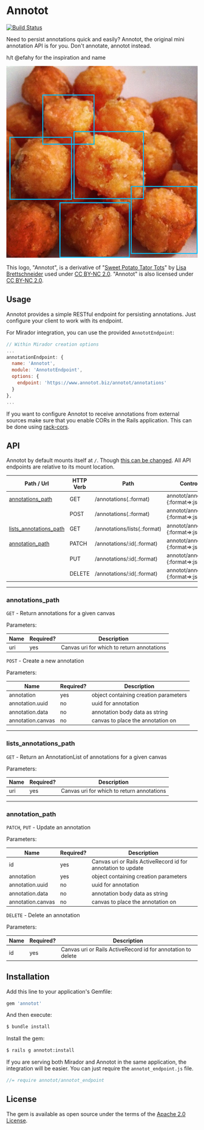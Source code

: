 # Annotot
[![Build Status](https://travis-ci.org/mejackreed/annotot.svg?branch=master)](https://travis-ci.org/mejackreed/annotot)

Need to persist annotations quick and easily? Annotot, the original mini annotation API is for you. Don't annotate, annotot instead.

h/t @efahy for the inspiration and name

![](annotot.png)

This logo, "Annotot", is a derivative of "[Sweet Potato Tator Tots](https://www.flickr.com/photos/flyfarther79/6270223411/)" by [Lisa Brettschneider](https://www.flickr.com/photos/flyfarther79/) used under [CC BY-NC 2.0](https://creativecommons.org/licenses/by-nc/2.0/). "Annotot" is also licensed under [CC BY-NC 2.0](https://creativecommons.org/licenses/by-nc/2.0/).

## Usage

Annotot provides a simple RESTful endpoint for persisting annotations. Just configure your client to work with its endpoint.

For Mirador integration, you can use the provided `AnnototEndpoint`:

```javascript
// Within Mirador creation options
...
annotationEndpoint: {
  name: 'Annotot',
  module: 'AnnototEndpoint',
  options: {
    endpoint: 'https://www.annotot.biz/annotot/annotations'
  }
},
...
```

If you want to configure Annotot to receive annotations from external sources make sure that you enable CORs in the Rails application. This can be done using [rack-cors](https://github.com/cyu/rack-cors).

## API

Annotot by default mounts itself at `/`. Though [this can be changed](http://guides.rubyonrails.org/engines.html#mounting-the-engine). All API endpoints are relative to its mount location.

| Path / Url | HTTP Verb | Path | Controller#Action |
| --- | --- | --- | --- |
| [annotations_path](#annotationspath) | GET | /annotations(.:format) | annotot/annotations#index {:format=>:json} |
| | POST | /annotations(.:format) | annotot/annotations#create {:format=>:json} |
| [lists_annotations_path](#listsannotationspath) | GET | /annotations/lists(.:format) | annotot/annotations#lists {:format=>:json} |
| [annotation_path](#annotationpath) | PATCH | /annotations/:id(.:format) | annotot/annotations#update {:format=>:json} |
| | PUT | /annotations/:id(.:format) |  annotot/annotations#update {:format=>:json}
| | DELETE | /annotations/:id(.:format) |  annotot/annotations#destroy {:format=>:json}

---

### annotations_path
`GET` - Return annotations for a given canvas

Parameters:

| Name | Required? | Description |
| --- | --- | --- |
| uri | yes | Canvas uri for which to return annotations

`POST` -  Create a new annotation

Parameters:

| Name | Required? | Description |
| --- | --- | --- |
| annotation | yes | object containing creation parameters
| annotation.uuid | no | uuid for annotation
| annotation.data | no | annotation body data as string
| annotation.canvas | no | canvas to place the annotation on

---

### lists_annotations_path
`GET` - Return an AnnotationList of annotations for a given canvas

Parameters:

| Name | Required? | Description |
| --- | --- | --- |
| uri | yes | Canvas uri for which to return annotations

---

### annotation_path
`PATCH`, `PUT` - Update an annotation

Parameters:

| Name | Required? | Description |
| --- | --- | --- |
| id | yes | Canvas uri or Rails ActiveRecord id for annotation to update
| annotation | yes | object containing creation parameters
| annotation.uuid | no | uuid for annotation
| annotation.data | no | annotation body data as string
| annotation.canvas | no | canvas to place the annotation on

`DELETE` - Delete an annotation

Parameters:

| Name | Required? | Description |
| --- | --- | --- |
| id | yes | Canvas uri or Rails ActiveRecord id for annotation to delete


## Installation
Add this line to your application's Gemfile:

```ruby
gem 'annotot'
```

And then execute:
```bash
$ bundle install
```

Install the gem:
```bash
$ rails g annotot:install
```

If you are serving both Mirador and Annotot in the same application, the integration will be easier. You can just require the `annotot_endpoint.js` file.

```javascript
//= require annotot/annotot_endpoint
```

## License
The gem is available as open source under the terms of the [Apache 2.0 License](https://opensource.org/licenses/Apache-2.0).
